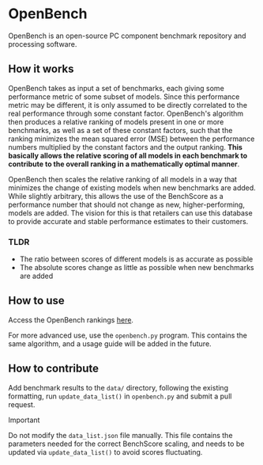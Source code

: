 # OpenBench
OpenBench is an open-source PC component benchmark repository and processing software.

## How it works
OpenBench takes as input a set of benchmarks, each giving some performance metric of some subset of models. Since this performance metric may be different, it is only assumed to be directly correlated to the real performance through some constant factor. OpenBench's algorithm then produces a relative ranking of models present in one or more benchmarks, as well as a set of these constant factors, such that the ranking minimizes the mean squared error (MSE) between the performance numbers multiplied by the constant factors and the output ranking. **This basically allows the relative scoring of all models in each benchmark to contribute to the overall ranking in a mathematically optimal manner**. 

OpenBench then scales the relative ranking of all models in a way that minimizes the change of existing models when new benchmarks are added. While slightly arbitrary, this allows the use of the BenchScore as a performance number that should not change as new, higher-performing, models are added. The vision for this is that retailers can use this database to provide accurate and stable performance estimates to their customers.

### TLDR
* The ratio between scores of different models is as accurate as possible
* The absolute scores change as little as possible when new benchmarks are added

## How to use
Access the OpenBench rankings [here](https://tiancilliers.github.io/openbench).

For more advanced use, use the `openbench.py` program. This contains the same algorithm, and a usage guide will be added in the future.

## How to contribute
Add benchmark results to the `data/` directory, following the existing formatting, run `update_data_list()` in `openbench.py` and submit a pull request.

> [!IMPORTANT]  
> Do not modify the `data_list.json` file manually. This file contains the parameters needed for the correct BenchScore scaling, and needs to be updated via `update_data_list()` to avoid scores fluctuating.
